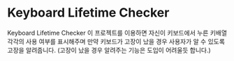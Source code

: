 # Keyboard Lifetime Checker
Keyboard Lifetime Checker
이 프로젝트를 이용하면 자신이 키보드에서 누른 키배열 각각의 사용 여부를 표시해주며
만약 키보드가 고장이 났을 경우 사용자가 알 수 있도록 고장을 알려줍니다.
(고장이 났을 경우 알려주는 기능은 도입이 어려울듯 합니다.)
